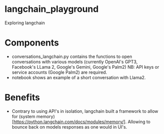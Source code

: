 # langchain_playground
Exploring langchain

# Components
- conversations_langchain.py contains the functions to open conversations with various models (currently OpenAI's GPT3, Facebook's LLama 2, Google's Gemini, Google's Palm2)
  NB: API keys or service accounts (Google Palm2) are required.
- notebook shows an example of a short conversation with Llama2.

# Benefits
- Contrary to using API's in isolation, langchain built a framework to allow for (system memory)[https://python.langchain.com/docs/modules/memory/]. Allowing to bounce back on models responses as one would in UI's.
